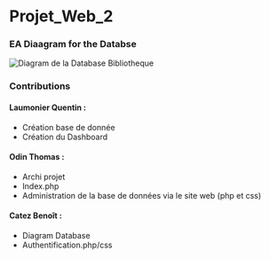 # Projet_Web_2
### EA Diaagram for the Databse


![Diagram de la Database Bibliotheque](https://github.com/Todin13/Projet_Web_2/assets/125760323/5e366e5f-c8c1-43c0-9925-524973f041b9)




### Contributions

#### Laumonier Quentin :
- Création base de donnée
- Création du Dashboard

#### Odin Thomas :
- Archi projet
- Index.php
- Administration de la base de données via le site web (php et css)

#### Catez Benoît :
- Diagram Database
- Authentification.php/css
